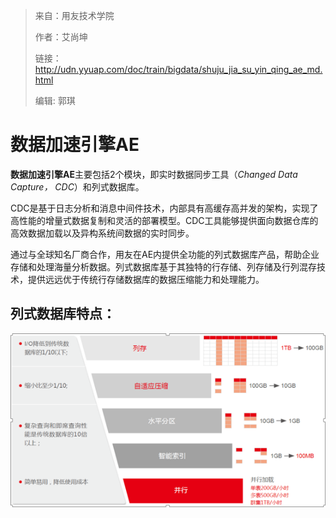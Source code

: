 > 来自：用友技术学院
> 
> 作者：艾尚坤
> 
> 链接：http://udn.yyuap.com/doc/train/bigdata/shuju_jia_su_yin_qing_ae_md.html
> 
> 编辑: 郭琪

# 数据加速引擎AE

**数据加速引擎AE**主要包括2个模块，即实时数据同步工具（_Changed Data Capture， CDC_）和列式数据库。

CDC是基于日志分析和消息中间件技术，内部具有高缓存高并发的架构，实现了高性能的增量式数据复制和灵活的部署模型。CDC工具能够提供面向数据仓库的高效数据加载以及异构系统间数据的实时同步。

通过与全球知名厂商合作，用友在AE内提供全功能的列式数据库产品，帮助企业存储和处理海量分析数据。列式数据库基于其独特的行存储、列存储及行列混存技术，提供远远优于传统行存储数据库的数据压缩能力和处理能力。

## 列式数据库特点：

![](QQ图片20161129153856.png)

